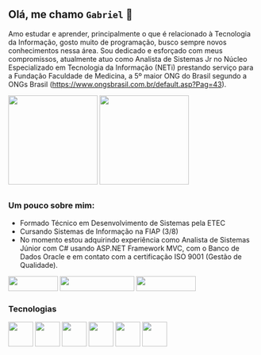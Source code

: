 ## Olá, me chamo `Gabriel` 👋

Amo estudar e aprender, principalmente o que é relacionado à Tecnologia da Informação, gosto muito de programação, busco sempre novos conhecimentos nessa área. Sou dedicado e esforçado com meus compromissos, atualmente atuo como Analista de Sistemas Jr no Núcleo Especializado em Tecnologia da Informação (NETi) prestando serviço para a Fundação Faculdade de Medicina, a 5º maior ONG do Brasil segundo a ONGs Brasil (https://www.ongsbrasil.com.br/default.asp?Pag=43).

<div style="display: inline_block">
  <img height="180em" src="https://github-readme-stats.vercel.app/api?username=gabriel-steixeira&show_icons=true&theme=transparent" />
  <img height="180em" src="https://github-readme-stats.vercel.app/api/top-langs/?username=gabriel-steixeira&layout=compact&show_icons=true&theme=transparent" />
</div>

##

### Um pouco sobre mim:
- Formado Técnico em Desenvolvimento de Sistemas pela ETEC
- Cursando Sistemas de Informação na FIAP (3/8)
- No momento estou adquirindo experiência como Analista de Sistemas Júnior com C# usando ASP.NET Framework MVC, com o Banco de Dados Oracle e em contato com a certificação ISO 9001 (Gestão de Qualidade).

<div style="display: inline_block">
  <a href="https://www.linkedin.com/in/gabriel-steixeira"><img width="100em" height="30em" src="https://img.shields.io/badge/LinkedIn-0077B5?style=for-the-badge&logo=linkedin&logoColor=white" /></a>
  <a href="mailto:gabrielsouzat2005@outlook.com"><img width="150em" height="30em" src="https://img.shields.io/badge/Microsoft_Outlook-0078D4?style=for-the-badge&logo=microsoft-outlook&logoColor=white" /></a>
  <a href="https://api.whatsapp.com/send?phone=5511976570086&text=Ol%C3%A1%20Gabriel,%20tudo%20bem?%20Peguei%20seu%20contato%20no%20GitHub"><img width="120em"  height="30em" src="https://img.shields.io/badge/WhatsApp-25D366?style=for-the-badge&logo=whatsapp&logoColor=white" /></a>
</div>

### Tecnologias
<div style="display: inline_block">
  <img width="50em" style="" src="https://icongr.am/devicon/angularjs-original.svg?size=128&color=currentColor" />
  <img width="50em" style="" src="https://icongr.am/devicon/bootstrap-plain.svg?size=128&color=6e2cf2" />  
  <img width="50em" style="" src="https://icongr.am/devicon/csharp-original.svg?size=128&color=currentColor" />
  <img width="50em" style="" src="https://icongr.am/devicon/dot-net-original-wordmark.svg?size=128&color=currentColor" />
  <img width="50em" style="" src="https://icongr.am/devicon/jquery-original-wordmark.svg?size=128&color=currentColor" />
  <img width="50em" style="" src="https://icongr.am/devicon/oracle-original.svg?size=128&color=currentColor" />
</div>

